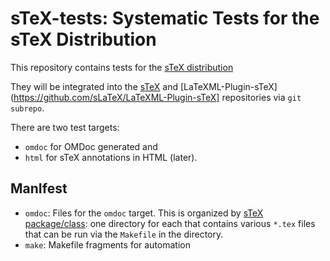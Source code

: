 # sTeX-tests: Systematic Tests for the sTeX Distribution

This repository  contains tests for the
[sTeX distribution](https://github.com/sLaTeX/sTeX)

They will be integrated into the [sTeX](https://github.com/sLaTeX/sTeX) and
[LaTeXML-Plugin-sTeX](https://github.com/sLaTeX/LaTeXML-Plugin-sTeX] repositories via `git
subrepo`. 

There are two test targets: 
* `omdoc` for  OMDoc generated and
* `html` for sTeX annotations in HTML (later).

## ManIfest
* `omdoc`: Files for the `omdoc` target. This is organized by
[sTeX package/class](https://github.com/sLaTeX/sTeX/tree/master/sty/): one directory for
each that contains various `*.tex` files that can be run via the `Makefile` in the
directory.
* `make`: Makefile fragments for automation


